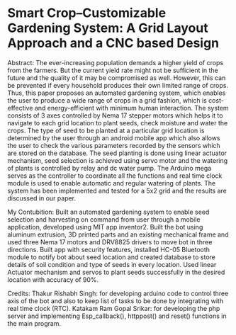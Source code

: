 # Smart Crop–Customizable Gardening System: A Grid Layout Approach and a CNC based Design

Abstract: The ever-increasing population demands a higher yield of crops from the farmers. But the current yield rate might not be sufficient in the future and the quality of it may be compromised as well. However, this can be prevented if every household produces their own limited range of crops. Thus, this paper proposes an automated gardening system, which enables the user to produce a wide range of crops in a grid fashion, which is cost-effective and energy-efficient with minimum human interaction. The system consists of 3 axes controlled by Nema 17 stepper motors which helps it to navigate to each grid location to plant seeds, check moisture and water the crops. The type of seed to be planted at a particular grid location is determined by the user through an android mobile app which also allows the user to check the various parameters recorded by the sensors which are stored on the database. The seed planting is done using linear actuator mechanism, seed selection is achieved using servo motor and the watering of plants is controlled by relay and dc water pump. The Arduino mega serves as the controller to coordinate all the functions and real time clock module is used to enable automatic and regular watering of plants. The system has been implemented and tested for a 5x2 grid and the results are discussed in our paper.

My Contubition: Built an automated gardening system to enable seed selection and harvesting on command from user through a mobile application, developed using MIT app inventor2.
Built the bot using aluminum extrusion, 3D printed parts and an existing mechanical frame and used three Nema 17 motors and DRV8825 drivers to move bot in three directions.
Built app with security features, installed HC-05 Bluetooth module to notify bot about seed location and created database to store details of soil condition and type of seeds in every location.
Used linear Actuator mechanism and servos to plant seeds successfully in the desired location with accuracy of 90%.

Credits:
Thakur Rishabh Singh: for developing arduino code to control three axis of the bot and also to keep list of tasks to be done by integrating with real time clock (RTC).
Katakam Ram Gopal Srikar: for developing the php server and implementing Esp_callback(), httppost() and reset() functions in the main program.
